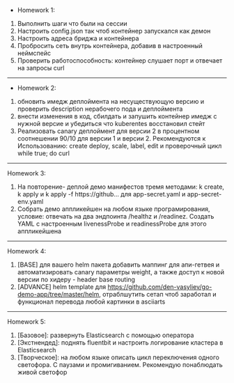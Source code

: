 + Homework 1:
1. Выполнить шаги что были на сессии
2. Настроить config.json так чтоб контейнер запускался как демон
3. Настроить адреса бриджа и контейнера
4. Пробросить сеть внутрь контейнера, добавив в настроенный неймспейс
5. Проверить работоспособность: контейнер слушает порт и отвечает на запросы curl

*********************************************************************************
+ Homework 2:
1. обновить имедж деплоймента на несуществующую версию и проверить description нерабочего пода и деплоймента
2. внести изменения в код, сбилдать и запушить контейнер имедж с нужной версие и убедиться что kuberentes восстановил стейт
3. Реализовать canary деплоймент для версии 2 в процентном соотнешении 90/10 для версии 1 и версии 2.  Рекомендуются к Использованию: create deploy, scale, label, edit и проверочный цикл while true; do curl

*********************************************************************************
Homework 3:
1. На повторение- деплой демо манифестов тремя методами: k create, k apply и k apply -f https://github… для app-secret.yaml и app-secret-env.yaml
2. Собрать демо аппликейшен на любом языке програмирования, условие: отвечать на два эндпоинта /healthz и /readinez. Создать YAML с настроенным livenessProbe и readinessProbe для этого аппликейшена

*********************************************************************************
Homework 4:
1. [BASE] для вашего helm пакета добавить маппинг для апи-гетвея и автоматизировать canary параметры weight, а также доступ к новой версии по хидеру -  header base routing
2. [ADVANCE] helm template для https://github.com/den-vasyliev/go-demo-app/tree/master/helm, отраблшутить сетап чтоб заработал и функционал перевода любой картинки в asciiarts

*********************************************************************************
Homework 5:
1. [Базовое]: развернуть Elasticsearch с помощью оператора
2. [Экстнендед]: поднять fluentbit и настроить логирование кластера в Elasticsearch
3. [Творческое]: на любом языке описать цикл переключения одного светофора. С паузами и промигиванием. Рекомендую понаблюдать живой светофор